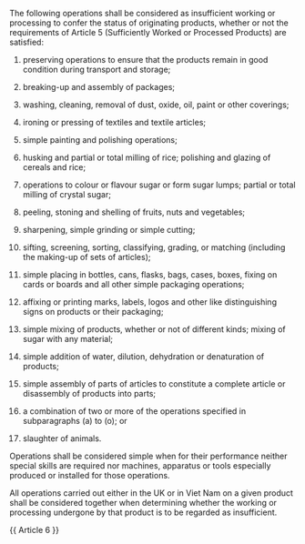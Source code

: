 The following operations shall be considered as insufficient working or processing to confer the status of originating products, whether or not the requirements of Article 5 (Sufficiently Worked or Processed Products) are satisfied:

1. preserving operations to ensure that the products remain in good condition during transport and storage;

2. breaking-up and assembly of packages;

3. washing, cleaning, removal of dust, oxide, oil, paint or other coverings;

4. ironing or pressing of textiles and textile articles;

5. simple painting and polishing operations;

6. husking and partial or total milling of rice; polishing and glazing of cereals and rice;

7. operations to colour or flavour sugar or form sugar lumps; partial or total milling of crystal sugar;

8. peeling, stoning and shelling of fruits, nuts and vegetables;

9. sharpening, simple grinding or simple cutting;

10. sifting, screening, sorting, classifying, grading, or matching (including the making-up of sets of articles);

11. simple placing in bottles, cans, flasks, bags, cases, boxes, fixing on cards or boards and all other simple packaging operations;

12. affixing or printing marks, labels, logos and other like distinguishing signs on products or their packaging;

13. simple mixing of products, whether or not of different kinds; mixing of sugar with any material;

14. simple addition of water, dilution, dehydration or denaturation of products;

15. simple assembly of parts of articles to constitute a complete article or disassembly of products into parts;

16. a combination of two or more of the operations specified in subparagraphs (a) to (o); or

17. slaughter of animals.

Operations shall be considered simple when for their performance neither special skills are required nor machines, apparatus or tools especially produced or installed for those operations.

All operations carried out either in the UK or in Viet Nam on a given product shall be considered together when determining whether the working or processing undergone by that product is to be regarded as insufficient.

{{ Article 6 }}
